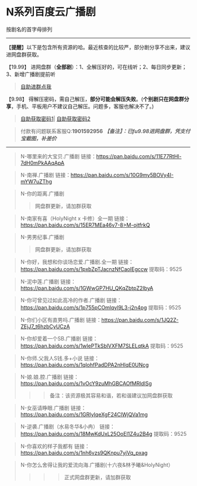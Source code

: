 <h1>N系列百度云广播剧</h1>
按剧名的首字母排列

-----
【**提醒**】以下是包含所有资源的哈。最近核查的比较严，部分剧分享不出来，建议进网盘群获取。


【19.99】 进网盘群（**全部剧**）：1、全解压好的，可在线听；2、每日同步更新；3、新增广播剧提前听
>[自助进群点我](http://pay.tupianmima.com/ma.html)

【9.98】 得解压密码，需自己解压，**部分可能会解压失败**。(**个别剧只在网盘群分享**，手机、平板用户不建议自己解压。问题多，客服也解决不了。)

>[自助获取密码1](http://pay.tupianmima.com/p.php?8tp=t4.14178a37b998.pg1)|
[自助获取密码2](http://pay.tupianmima.com/p.php?8tp=s1.13473a116b998.pg1)

>付款有问题联系客服Q:**1901592956**
***【备注】：已fu9.98进网盘群，凭支付宝截图，补差价***

------


>N-哪里来的大宝贝.广播剧
链接：https://pan.baidu.com/s/11E77RtHl-7dH0mPkAAqApA
 
>N-南禅.广播剧
链接：https://pan.baidu.com/s/10G9my5BOVy4I-mYW7uZThg
 
>N-你的距离.广播剧
>>网盘群更新，请加群获取
 
>N-南家有喜（HolyNight x 卡修）全一期
链接：https://pan.baidu.com/s/15ER7MEa46v7-8>M-ojtfrkQ
 
>N-男男纪事.广播剧
>>网盘群更新，请加群获取
 
>N-你好，我想和你谈场恋爱.广播剧.全一期
链接：https://pan.baidu.com/s/1pxbZpTJacnzNfCaoIEgccw
提取码：9525
 
>N-泥中莲.广播剧
链接：https://pan.baidu.com/s/1GWwGP7HU_QKqZbtpZ2IbyA
 
>N-你可曾见过如此高冷的作者.广播剧
链接：https://pan.baidu.com/s/1p755pCOmlqyl9L3-j2n4pg
提取码：9525
 
>N-你们小区有直男吗.广播剧
链接：https://pan.baidu.com/s/1JQ2Z-ZEjJ7_t6hzbCyUCzA
 
>N-你却爱着一个SB.广播剧
链接：https://pan.baidu.com/s/1wIePTkSblVXFM7SLELqtkA
提取码：9525 
 
>N-你师.父我人S钱.多+小说
链接：https://pan.baidu.com/s/1qlohfPadDPA2nHIqE0UNcg
 
>N-娘.娘.腔.广播剧
链接：https://pan.baidu.com/s/1vOcY9zuMhGBCAOfMRldlSg
>>>备注：该资源极其容易和谐，若和谐建议加网盘群获取
 
>N-女巫请睁眼.广播剧
链接：https://pan.baidu.com/s/1GRIyIqeXgF24ClWjQVa1mg
 
>N-逆袭.广播剧（水易冬华&小冉）
链接：https://pan.baidu.com/s/18MwKdUxL25OoEl1Z4u2B4g
提取码：9525 
 
>N-你喜欢的样子我都有
链接：https://pan.baidu.com/s/1nh6vzs9QKnpu7yjVq_pxag
 
>N-你怎么舍得让我的爱流向海.广播剧(十六夜&林予曦&HolyNight）
>>>>正式网盘群更新，请加群获取
 



